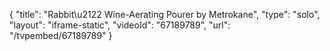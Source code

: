 {
    "title": "Rabbit\u2122 Wine-Aerating Pourer by Metrokane",
    "type": "solo",
    "layout": "iframe-static",
    "videoId": "67189789",
    "url": "\/tvpembed\/67189789"
}